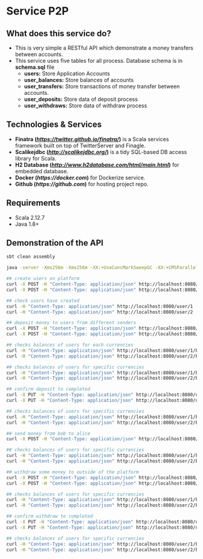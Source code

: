# Service P2P

## What does this service do?

- This is very simple a RESTful API which demonstrate a money transfers between accounts.
- This service uses five tables for all process. Database schema is in **schema.sql** file
  - **users:** Store Application Accounts
  - **user_balances:** Store balances of accounts
  - **user_transfers:** Store transactions of money transfer between accounts.
  - **user_deposits:** Store data of deposit process
  - **user_withdraws:** Store data of withdraw process

## Technologies & Services

- **Finatra (_https://twitter.github.io/finatra/_)** is a Scala services framework built on top of TwitterServer and Finagle.
- **Scalikejdbc (_http://scalikejdbc.org/_)** is a tidy SQL-based DB access library for Scala.
- **H2 Database (_http://www.h2database.com/html/main.html_)** for embedded database.
- **Docker (_https://docker.com_)** for Dockerize service.
- **Github (_https://github.com_)** for hosting project repo.

## Requirements

- Scala 2.12.7
- Java 1.8+

## Demonstration of the API

```sh
sbt clean assembly

java -server -Xms256m -Xmx256m -XX:+UseConcMarkSweepGC -XX:+CMSParallelRemarkEnabled -XX:+UseCMSInitiatingOccupancyOnly -XX:CMSInitiatingOccupancyFraction=70 -jar target/scala-2.12/service-p2p.jar

## create users on platform
curl -X POST -H "Content-Type: application/json" http://localhost:8080/user -d '{"email": "bob@example.com"}'
curl -X POST -H "Content-Type: application/json" http://localhost:8080/user -d '{"email": "alice@example.com"}'

## check users have created
curl -H "Content-Type: application/json" http://localhost:8080/user/1
curl -H "Content-Type: application/json" http://localhost:8080/user/2

## deposit money to users from different senders
curl -X POST -H "Content-Type: application/json" http://localhost:8080/user/1/deposit -d '{"sender": "paypal", "amount": 100.50, "currency": "usd", "trx_id": "pt-123456"}'
curl -X POST -H "Content-Type: application/json" http://localhost:8080/user/2/deposit -d '{"sender": "credit-card", "amount": 201.00, "currency": "usd", "trx_id": "pt-987654"}'

## checks balances of users for each currencies
curl -H "Content-Type: application/json" http://localhost:8080/user/1/balance
curl -H "Content-Type: application/json" http://localhost:8080/user/2/balance

## checks balances of users for specific currencies
curl -H "Content-Type: application/json" http://localhost:8080/user/1/balance?currency=usd
curl -H "Content-Type: application/json" http://localhost:8080/user/2/balance?currency=usd

## confirm deposit to completed
curl -X PUT -H "Content-Type: application/json" http://localhost:8080/user/1/deposit/1/complete
curl -X PUT -H "Content-Type: application/json" http://localhost:8080/user/2/deposit/2/complete

## checks balances of users for specific currencies
curl -H "Content-Type: application/json" http://localhost:8080/user/1/balance?currency=usd
curl -H "Content-Type: application/json" http://localhost:8080/user/2/balance?currency=usd

## send money from bob to alice
curl -X POST -H "Content-Type: application/json" http://localhost:8080/user/transfer -d '{"sender_id": 1, "receiver_id": 2, "amount": 50.00, "currency": "usd", "note": "buy some foods when you are coming dinner"}'

## checks balances of users for specific currencies
curl -H "Content-Type: application/json" http://localhost:8080/user/1/balance?currency=usd
curl -H "Content-Type: application/json" http://localhost:8080/user/2/balance?currency=usd

## withdraw some money to outside of the platform
curl -X POST -H "Content-Type: application/json" http://localhost:8080/user/1/withdraw -d '{"receiver": "paypal", "amount": 20.50, "currency": "usd"}'
curl -X POST -H "Content-Type: application/json" http://localhost:8080/user/2/withdraw -d '{"receiver": "bank", "amount": 30.50, "currency": "usd"}'

## checks balances of users for specific currencies
curl -H "Content-Type: application/json" http://localhost:8080/user/1/balance?currency=usd
curl -H "Content-Type: application/json" http://localhost:8080/user/2/balance?currency=usd

## confirm withdraw to completed
curl -X PUT -H "Content-Type: application/json" http://localhost:8080/user/1/withdraw/1/complete -d '{"trx_id": "pt-445566"}'
curl -X PUT -H "Content-Type: application/json" http://localhost:8080/user/2/withdraw/2/complete -d '{"trx_id": "bt-778899"}'

## checks balances of users for specific currencies
curl -H "Content-Type: application/json" http://localhost:8080/user/1/balance?currency=usd
curl -H "Content-Type: application/json" http://localhost:8080/user/2/balance?currency=usd
```
